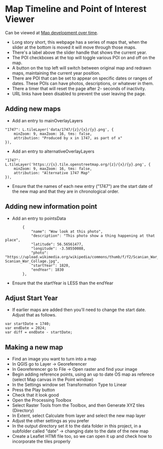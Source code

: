 # Map Timeline and Point of Interest Viewer

Can be viewed at  [Map development over time]([https://pages.github.com/](https://connor-sebastian-s.github.io/archive_maps/)).

* Long story short, this webpage has a series of maps that, when the slider at the bottom is moved it will move through those maps. 
* There's a label above the slider handle that shows the current year.
* The POI checkboxes at the top will toggle various POI on and off on the map.
* A button on the top left will switch between original map and redrawn maps, maintaining the current year position.
* There are POI that can be set to appear on specific dates or ranges of dates. These POIs can have photos, descriptions, or whatever in them.
* There a timer that will reset the page after 2- seconds of inactivity.
* URL links have been disabled to prevent the user leaving the page. 

## Adding new maps
* Add an entry to mainOverlayLayers
```
"1747": L.tileLayer('data/1747/{z}/{x}/{y}.png', {
    minZoom: 9, maxZoom: 16, tms: false,
    attribution: "Produced by x in 1747, as part of x"
}),
```
* Add an entry to alternativeOverlayLayers
```
"1747": L.tileLayer('https://{s}.tile.openstreetmap.org/{z}/{x}/{y}.png', {
    minZoom: 9, maxZoom: 16, tms: false,
    attribution: "Alternative 1747 Map"
}),
```
* Ensure that the names of each new entry ("1747") are the start date of the new map and that they are in chronological order.

## Adding new information point
* Add an entry to pointsData
```
        {
            "name": "Wow look at this photo",
            "description": "This photo show a thing happening at that place",
            "latitude": 56.56561477,
            "longitude": -3.58550088,
            "photo": "https://upload.wikimedia.org/wikipedia/commons/thumb/f/f2/Scanian_War_Collage.jpg/1280px-Scanian_War_Collage.jpg",
            "startYear": 1820,
            "endYear": 1830
        },
```
* Ensure that the startYear is LESS than the endYear

## Adjust Start Year
* If earlier maps are added then you'll need to change the start date. Adjust that as follows.
```
var startDate = 1740;
var endDate = 2024;
var diff = endDate - startDate;
```
## Making a new map
* Find an image you want to turn into a map
* In QGIS go to Layer -> Georeferencer
* In Georeferencer go to File -> Open raster and find your image
* Begin adding reference points, using an up to date OS map as referece (select Map canvas in the Point window)
* In the Settings window set Transformation Type to Linear
* Press the Play button
* Check that it look good
* Open the Processing Toolbox
* Select Raster Tools from the Toolbox, and then Generate XYZ tiles (Directory)
* In Extent, select Calculate from layer and select the new map layer
* Adjust the other settings as you prefer
* In the output directory set it to the data folder in this project, in a subfolder called "date" -> changing date to the date of the new map
* Create a Leaflet HTMl file too, so we can open it up and check how to incorporate the tiles properly
